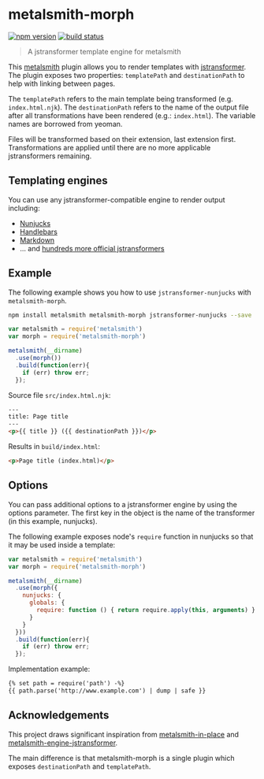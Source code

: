 # metalsmith-morph

[![npm version][img:npm]][url:npm]
[![build status][img:build-status]][url:build-status]

> A jstransformer template engine for metalsmith

This [metalsmith][url:metalsmith] plugin allows you to render templates with
[jstransformer][url:jstransformer]. The plugin exposes two properties:
`templatePath` and `destinationPath` to help with linking between pages.

The `templatePath` refers to the main template being transformed (e.g.
`index.html.njk`). The `destinationPath` refers to the name of the output file
after all transformations have been rendered (e.g.: `index.html`). The variable
names are borrowed from yeoman.

Files will be transformed based on their extension, last extension first.
Transformations are applied until there are no more applicable jstransformers
remaining.

## Templating engines

You can use any jstransformer-compatible engine to render output including:

* [Nunjucks][url:jstransformer-nunjucks]
* [Handlebars][url:jstransformer-handlebars]
* [Markdown][url:jstransformer-markdown]
* ... and [hundreds more official jstransformers][url:jstransformers]

## Example

The following example shows you how to use `jstransformer-nunjucks` with
`metalsmith-morph`.

```bash
npm install metalsmith metalsmith-morph jstransformer-nunjucks --save
```

```javascript
var metalsmith = require('metalsmith')
var morph = require('metalsmith-morph')

metalsmith(__dirname)
  .use(morph())
  .build(function(err){
    if (err) throw err;
  });
```

Source file `src/index.html.njk`:

```html
---
title: Page title
---
<p>{{ title }} ({{ destinationPath }})</p>
```

Results in `build/index.html`:

```html
<p>Page title (index.html)</p>
```

## Options

You can pass additional options to a jstransformer engine by using the options
parameter. The first key in the object is the name of the transformer (in this
example, nunjucks).

The following example exposes node's `require` function in nunjucks so that it
may be used inside a template:

```javascript
var metalsmith = require('metalsmith')
var morph = require('metalsmith-morph')

metalsmith(__dirname)
  .use(morph({
    nunjucks: {
      globals: {
        require: function () { return require.apply(this, arguments) }
      }
    }
  }))
  .build(function(err){
    if (err) throw err;
  });
```

Implementation example:

```html
{% set path = require('path') -%}
{{ path.parse('http://www.example.com') | dump | safe }}
```

## Acknowledgements

This project draws significant inspiration from
[metalsmith-in-place][url:metalsmith-in-place] and
[metalsmith-engine-jstransformer][url:metalsmith-engine-jstransformer].

The main difference is that metalsmith-morph is a single plugin which exposes
`destinationPath` and `templatePath`.



[url:metalsmith]: http://www.metalsmith.io/
[url:metalsmith-engine-jstransformer]: https://github.com/superwolff/metalsmith-engine-jstransformer
[url:metalsmith-in-place]: https://github.com/superwolff/metalsmith-in-place
[url:jstransformers]: https://github.com/jstransformers
[url:jstransformer]: https://github.com/jstransformers/jstransformer
[url:jstransformer-nunjucks]: https://github.com/jstransformers/jstransformer-nunjucks
[url:jstransformer-handlebars]: https://github.com/jstransformers/jstransformer-handlebars
[url:jstransformer-markdown]: https://github.com/jstransformers/jstransformer-markdown

[img:build-status]: https://travis-ci.org/bashaus/metalsmith-morph.svg
[url:build-status]: https://travis-ci.org/bashaus/metalsmith-morph

[img:npm]: https://img.shields.io/npm/v/metalsmith-morph.svg
[url:npm]: https://www.npmjs.com/package/metalsmith-morph
